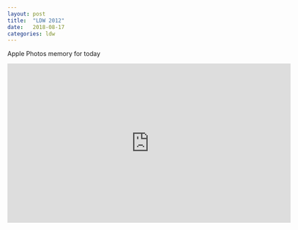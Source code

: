 ```yaml
---
layout: post
title:  "LDW 2012"
date:   2018-08-17
categories: ldw
---
```


Apple Photos memory for today

<iframe src="https://player.vimeo.com/video/285582220" width="640" height="360" frameborder="0" webkitallowfullscreen mozallowfullscreen allowfullscreen></iframe>
